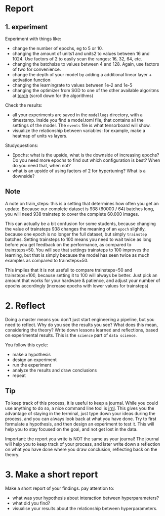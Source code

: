 # Report

## 1. experiment

Experiment with things like:

- change the number of epochs, eg to 5 or 10.
- changing the amount of units1 and units2 to values between 16 and 1024. Use factors of 2 to easily scan the ranges: 16, 32, 64, etc.
- changing the batchsize to values between 4 and 128. Again, use factors of two for convenience.
- change the depth of your model by adding a additional linear layer + activation function
- changing the learningrate to values between 1e-2 and 1e-5
- changing the optimizer from SGD to one of the other available algoritms at [torch](https://pytorch.org/docs/stable/optim.html) (scroll down for the algorithms)

Check the results:

- all your experiments are saved in the `modellogs` directory, with a timestamp. Inside you find a model.toml file, that
contains all the settings of the model. The `events` file is what tensorboard will show.
- visualize the relationship between variables: for example, make a heatmap of units vs layers.

Studyquestions:

- Epochs: what is the upside, what is the downside of increasing epochs? Do you need more epochs to find out which configuration is best? When do you need that, when not?
- what is an upside of using factors of 2 for hypertuning? What is a downside?

## Note

A note on train_steps: this is a setting that determines how often you get an update.
Because our complete dataset is 938 (60000 / 64) batches long, you will need 938 trainstep to cover the complete 60.000 images.

This can actually be a bit confusion for some students, because changing the value of trainsteps 938 changes the meaning of an `epoch` slightly, because one epoch is no longer the full dataset, but simply `trainstep` batches. Setting trainsteps to 100 means you need to wait twice as long before you get feedback on the performance, as compared to trainsteps=50. You will see that settings trainsteps to 100 improves the learning, but that is simply because the model has seen twice as much examples as compared to trainsteps=50.

This implies that it is not usefull to compare trainsteps=50 and trainsteps=100, because setting it to 100 will always be better.
Just pick an amount that works for your hardware & patience, and adjust your number of epochs accordingly (increase epochs with lower values for trainsteps)

# 2. Reflect

Doing a master means you don't just start engineering a pipeline, but you need to reflect. Why do you see the results you see? What does this mean, considering the theory? Write down lessons learned and reflections, based on experimental results. This is the `science` part of `data science`.

You follow this cycle:

- make a hypothesis
- design an experiment
- run the experiment
- analyze the results and draw conclusions
- repeat

## Tip

To keep track of this process, it is useful to keep a journal. While you could use anything to do so, a nice command line tool is [jrnl](https://jrnl.sh/en/stable/). This gives you the advantage of staying in the terminal, just type down your ideas during the process, and you can always look back at what you have done.
Try to first formulate a hypothesis, and then design an experiment to test it. This will help you to stay focused on the goal, and not get lost in the data.

Important: the report you write is NOT the same as your journal! The journal will help you to keep track of your process, and later write down a reflection on what you have done where you draw conclusion, reflecting back on the theory.

# 3. Make a short report

Make a short report of your findings.
pay attention to:

- what was your hypothesis about interaction between hyperparameters?
- what did you find?
- visualise your results about the relationship between hyperparameters.
